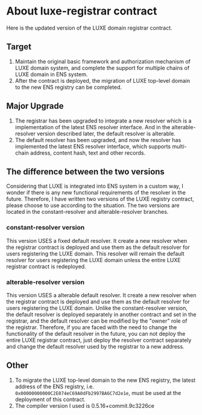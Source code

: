 # About luxe-registrar contract

Here is the updated version of the LUXE domain registrar contract.

## Target

1. Maintain the original basic framework and authorization mechanism of LUXE domain system, and complete the support for multiple chains of LUXE domain in ENS system.
2. After the contract is deployed, the migration of LUXE top-level domain to the new ENS registry can be completed.

## Major Upgrade

1. The registrar has been upgraded to integrate a new resolver which is a implementation of the latest ENS resolver interface. And in the alterable-resolver version described later, the default resolver is alterable.
2. The default resolver has been upgraded, and now the resolver has implemented the latest ENS resolver interface, which supports multi-chain address, content hash, text and other records.

## The difference between the two versions

Considering that LUXE is integrated into ENS system in a custom way, I wonder if there is any new functional requirements of the resolver in the future. Therefore, I have written two versions of the LUXE registry contract, please choose to use according to the situation. The two versions are located in the constant-resolver and alterable-resolver branches.

### constant-resolver version

This version USES a fixed default resolver. It create a new resolver when the registrar contract is deployed and use them as the default resolver for users registering the LUXE domain. This resolver will remain the default resolver for users registering the LUXE domain unless the entire LUXE registrar contract is redeployed.

### alterable-resolver version

This version USES a alterable default resolver. It create a new resolver when the registrar contract is deployed and use them as the default resolver for users registering the LUXE domain. Unlike the constant-resolver version, the default resolver is deployed separately in another contract and set in the registrar, and the default resolver can be modified by the "owner" role of the registrar. Therefore, if you are faced with the need to change the functionality of the default resolver in the future, you can not deploy the entire LUXE registrar contract, just deploy the resolver contract separately and change the default resolver used by the registrar to a new address.

## Other

1. To migrate the LUXE top-level domain to the new ENS registry, the latest address of the ENS registry, i.e. `0x00000000000C2E074eC69A0dFb2997BA6C7d2e1e`, must be used at the deployment of this contract.
2. The compiler version I used is 0.5.16+commit.9c3226ce
